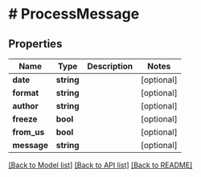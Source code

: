 # # ProcessMessage

## Properties

Name | Type | Description | Notes
------------ | ------------- | ------------- | -------------
**date** | **string** |  | [optional]
**format** | **string** |  | [optional]
**author** | **string** |  | [optional]
**freeze** | **bool** |  | [optional]
**from_us** | **bool** |  | [optional]
**message** | **string** |  | [optional]

[[Back to Model list]](../../README.md#models) [[Back to API list]](../../README.md#endpoints) [[Back to README]](../../README.md)
